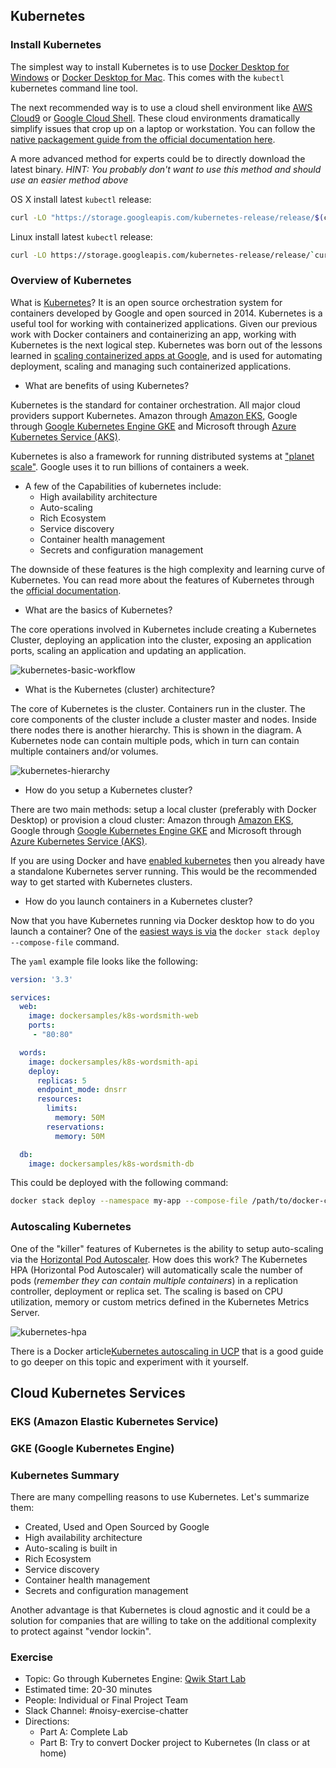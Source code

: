 ## Kubernetes

### Install Kubernetes

The simplest way to install Kubernetes is to use [Docker Desktop for Windows](https://docs.docker.com/docker-for-windows/#kubernetes) or [Docker Desktop for Mac](https://docs.docker.com/docker-for-mac/kubernetes/). This comes with the `kubectl` kubernetes command line tool.

The next recommended way is to use a cloud shell environment like [AWS Cloud9](https://aws.amazon.com/cloud9/) or [Google Cloud Shell](https://cloud.google.com/shell/).  These cloud environments dramatically simplify issues that crop up on a laptop or workstation.  You can follow the [native packagement guide from the official documentation here](https://kubernetes.io/docs/tasks/tools/install-kubectl/#install-kubectl-on-linux).

A more advanced method for experts could be to directly download the latest binary. *HINT:  You probably don't want to use this method and should use an easier method above*  

OS X install latest `kubectl` release:

```bash
curl -LO "https://storage.googleapis.com/kubernetes-release/release/$(curl -s https://storage.googleapis.com/kubernetes-release/release/stable.txt)/bin/darwin/amd64/kubectl"
```

Linux install latest `kubectl` release:

```bash
curl -LO https://storage.googleapis.com/kubernetes-release/release/`curl -s https://storage.googleapis.com/kubernetes-release/release/stable.txt`/bin/linux/amd64/kubectl
```

### Overview of Kubernetes

What is [Kubernetes](https://github.com/kubernetes/kubernetes)?  It is an open source orchestration system for containers developed by Google and open sourced in 2014.  Kubernetes is a useful tool for working with containerized applications. Given our previous work with Docker containers and containerizing an app, working with Kubernetes is the next logical step. Kubernetes was born out of the lessons learned in [scaling containerized apps at Google](https://queue.acm.org/detail.cfm?id=2898444), and is used for automating deployment, scaling and managing such containerized applications.

* What are benefits of using Kubernetes?

Kubernetes is the standard for container orchestration.  All major cloud providers support Kubernetes. Amazon through [Amazon EKS](https://aws.amazon.com/eks/), Google through [Google Kubernetes Engine GKE](https://cloud.google.com/kubernetes-engine) and Microsoft through [Azure Kubernetes Service (AKS)](https://azure.microsoft.com/en-us/services/kubernetes-service/).

Kubernetes is also a framework for running distributed systems at ["planet scale"](https://kubernetes.io/).  Google uses it to run billions of containers a week. 

* A few of the Capabilities of kubernetes include:
    - High availability architecture
    - Auto-scaling
    - Rich Ecosystem
    - Service discovery
    - Container health management
    - Secrets and configuration management

The downside of these features is the high complexity and learning curve of Kubernetes.  You can read more about the features of Kubernetes through the [official documentation](https://kubernetes.io/docs/home/).

* What are the basics of Kubernetes?

The core operations involved in Kubernetes include creating a Kubernetes Cluster, deploying an application into the cluster, exposing an application ports, scaling an application and updating an application.

![kubernetes-basic-workflow](https://user-images.githubusercontent.com/58792/73751322-e4253c00-472c-11ea-8caf-6ce84d89f2c8.png)

* What is the Kubernetes (cluster) architecture?

The core of Kubernetes is the cluster.  Containers run in the cluster.  The core components of the cluster include a cluster master and nodes.  Inside there nodes there is another hierarchy.  This is shown in the diagram. A Kubernetes node can contain multiple pods, which in turn can contain multiple containers and/or volumes.

![kubernetes-hierarchy](https://user-images.githubusercontent.com/58792/73753736-22245f00-4731-11ea-9196-ba22b71e89c2.png)

* How do you setup a Kubernetes cluster?

There are two main methods:  setup a local cluster (preferably with Docker Desktop) or provision a cloud cluster: Amazon through [Amazon EKS](https://aws.amazon.com/eks/), Google through [Google Kubernetes Engine GKE](https://cloud.google.com/kubernetes-engine) and Microsoft through [Azure Kubernetes Service (AKS)](https://azure.microsoft.com/en-us/services/kubernetes-service/).

If you are using Docker and have [enabled kubernetes](https://docs.docker.com/docker-for-mac/#kubernetes) then you already have a standalone Kubernetes server running.  This would be the recommended way to get started with Kubernetes clusters.

* How do you launch containers in a Kubernetes cluster?

Now that you have Kubernetes running via Docker desktop how to do you launch a container?  One of the [easiest ways is via](https://docs.docker.com/docker-for-mac/kubernetes/) the `docker stack deploy --compose-file` command.

The `yaml` example file looks like the following:

```yaml
version: '3.3'

services:
  web:
    image: dockersamples/k8s-wordsmith-web
    ports:
     - "80:80"

  words:
    image: dockersamples/k8s-wordsmith-api
    deploy:
      replicas: 5
      endpoint_mode: dnsrr
      resources:
        limits:
          memory: 50M
        reservations:
          memory: 50M

  db:
    image: dockersamples/k8s-wordsmith-db
```

This could be deployed with the following command:

```bash
docker stack deploy --namespace my-app --compose-file /path/to/docker-compose.yml mystack
```


### Autoscaling Kubernetes

One of the "killer" features of Kubernetes is the ability to setup auto-scaling via the [Horizontal Pod Autoscaler](https://kubernetes.io/docs/tasks/run-application/horizontal-pod-autoscale/). How does this work? The Kubernetes HPA (Horizontal Pod Autoscaler) will automatically scale the number of pods (*remember they can contain multiple containers*) in a replication controller, deployment or replica set.  The scaling is based on CPU utilization, memory or custom metrics defined in the Kubernetes Metrics Server.

![kubernetes-hpa](https://user-images.githubusercontent.com/58792/73760449-53099180-473b-11ea-8710-854d6068959e.png)

There is a Docker article[Kubernetes autoscaling in UCP](https://success.docker.com/article/kubernetes-autoscaling-in-ucp) that is a good guide to go deeper on this topic and experiment with it yourself.

## Cloud Kubernetes Services

### EKS (Amazon Elastic Kubernetes Service)

### GKE (Google Kubernetes Engine)


### Kubernetes Summary

There are many compelling reasons to use Kubernetes.  Let's summarize them:

* Created, Used and Open Sourced by Google
* High availability architecture
* Auto-scaling is built in
* Rich Ecosystem
* Service discovery
* Container health management
* Secrets and configuration management

Another advantage is that Kubernetes is cloud agnostic and it could be a solution for companies that are willing to take on the additional complexity to protect against "vendor lockin".



### Exercise

* Topic:  Go through Kubernetes Engine: [Qwik Start Lab](https://www.qwiklabs.com/focuses/878?parent=catalog)
* Estimated time:  20-30 minutes
* People:  Individual or Final Project Team
* Slack Channel:  #noisy-exercise-chatter
* Directions:
    * Part A:  Complete Lab
    * Part B:  Try to convert Docker project to Kubernetes (In class or at home)

